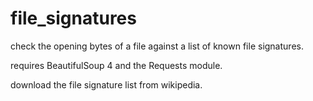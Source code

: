 # file_signatures
check the opening bytes of a file against a list of known file signatures.

requires BeautifulSoup 4 and the Requests module.

download the file signature list from wikipedia.
